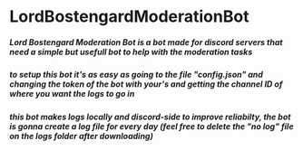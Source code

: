# LordBostengardModerationBot

##### Lord Bostengard Moderation Bot is a bot made for discord servers that need a simple but usefull bot to help with the moderation tasks

##### to setup this bot it's as easy as going to the file "config.json" and changing the token of the bot with your's and getting the channel ID of where you want the logs to go in 

##### this bot makes logs locally and discord-side to improve reliabilty, the bot is gonna create a log file for every day (feel free to delete the "no log" file on the logs folder after downloading)
